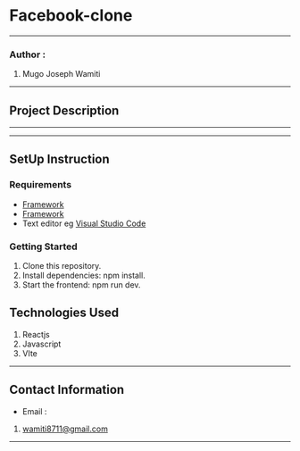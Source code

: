 #   Facebook-clone
*****
### Author :
1. Mugo Joseph Wamiti 
****
## Project Description

******
*****
## SetUp Instruction
### Requirements
* [Framework](https://vitejs.dev/guide/)
* [Framework](https://legacy.reactjs.org/)
* Text editor eg [Visual Studio Code](https://code.visualstudio.com/download)


### Getting Started
1. Clone this repository.
2. Install dependencies: npm install.
3. Start the frontend: npm run dev.


## Technologies Used
1. Reactjs
2. Javascript
3. VIte
*****
## Contact Information
* Email : 
1. wamiti8711@gmail.com
*****
